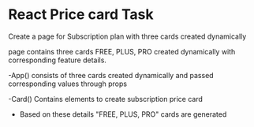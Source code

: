 # React Price card Task

Create a page for Subscription plan with three cards created dynamically

page contains three cards FREE, PLUS, PRO created dynamically with corresponding feature details.

-App() consists of three cards created dynamically and passed corresponding values through props

-Card() Contains elements to create subscription price card

- Based on these details "FREE, PLUS, PRO" cards are generated


